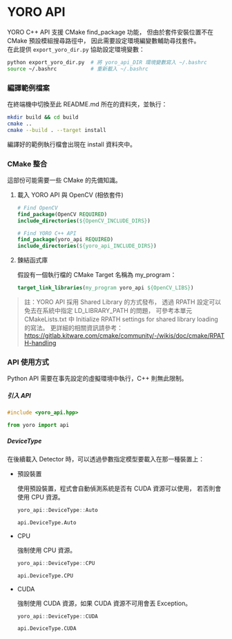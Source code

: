# YORO API

YORO C++ API 支援 CMake find_package 功能，
但由於套件安裝位置不在 CMake 預設模組搜尋路徑中，
因此需要設定環境編變數輔助尋找套件。  
在此提供 `export_yoro_dir.py` 協助設定環境變數：

```bash
python export_yoro_dir.py  # 將 yoro_api_DIR 環境變數寫入 ~/.bashrc
source ~/.bashrc           # 重新載入 ~/.bashrc
```

### 編譯範例檔案

在終端機中切換至此 README.md 所在的資料夾，並執行：

```bash
mkdir build && cd build
cmake ..
cmake --build . --target install
```

編譯好的範例執行檔會出現在 install 資料夾中。

### CMake 整合

這部份可能需要一些 CMake 的先備知識。

1.  載入 YORO API 與 OpenCV (相依套件)

    ```cmake
    # Find OpenCV
    find_package(OpenCV REQUIRED)
    include_directories(${OpenCV_INCLUDE_DIRS})

    # Find YORO C++ API
    find_package(yoro_api REQUIRED)
    include_directories(${yoro_api_INCLUDE_DIRS})
    ```

2.  鍊結函式庫

    假設有一個執行檔的 CMake Target 名稱為 my_program：

    ```cmake
    target_link_libraries(my_program yoro_api ${OpenCV_LIBS})
    ```

> 註：YORO API 採用 Shared Library 的方式發布，
> 透過 RPATH 設定可以免去在系統中指定 LD_LIBRARY_PATH 的問題，
> 可參考本單元 CMakeLists.txt 中
> Initialize RPATH settings for shared library loading 的寫法。
> 更詳細的相關資訊請參考：
> <https://gitlab.kitware.com/cmake/community/-/wikis/doc/cmake/RPATH-handling>

### API 使用方式

Python API 需要在事先設定的虛擬環境中執行，C++ 則無此限制。

##### 引入 API

```cpp
#include <yoro_api.hpp>
```

```python
from yoro import api
```

##### DeviceType

在後續載入 Detector 時，可以透過參數指定模型要載入在那一種裝置上：

-   預設裝置

    使用預設裝置，程式會自動偵測系統是否有 CUDA 資源可以使用，
    若否則會使用 CPU 資源。

    ```cpp
    yoro_api::DeviceType::Auto
    ```

    ```python
    api.DeviceType.Auto
    ```

-   CPU

    強制使用 CPU 資源。

    ```cpp
    yoro_api::DeviceType::CPU
    ```

    ```python
    api.DeviceType.CPU
    ```

-   CUDA

    強制使用 CUDA 資源，如果 CUDA 資源不可用會丟 Exception。

    ```cpp
    yoro_api::DeviceType::CUDA
    ```

    ```python
    api.DeviceType.CUDA
    ```
